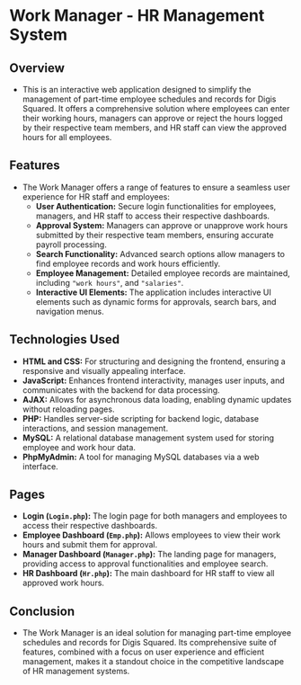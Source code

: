 # Work Manager - HR Management System

## Overview

- This is an interactive web application designed to simplify the management of part-time employee schedules and records for Digis Squared. It offers a comprehensive solution where employees can enter their working hours, managers can approve or reject the hours logged by their respective team members, and HR staff can view the approved hours for all employees.

## Features

- The Work Manager offers a range of features to ensure a seamless user experience for HR staff and employees:
  - **User Authentication:** Secure login functionalities for employees, managers, and HR staff to access their respective dashboards.
  - **Approval System:** Managers can approve or unapprove work hours submitted by their respective team members, ensuring accurate payroll processing.
  - **Search Functionality:** Advanced search options allow managers to find employee records and work hours efficiently.
  - **Employee Management:** Detailed employee records are maintained, including `"work hours"`, and `"salaries"`.
  - **Interactive UI Elements:** The application includes interactive UI elements such as dynamic forms for approvals, search bars, and navigation menus.

## Technologies Used

- **HTML and CSS:** For structuring and designing the frontend, ensuring a responsive and visually appealing interface.
- **JavaScript:** Enhances frontend interactivity, manages user inputs, and communicates with the backend for data processing.
- **AJAX:** Allows for asynchronous data loading, enabling dynamic updates without reloading pages.
- **PHP:** Handles server-side scripting for backend logic, database interactions, and session management.
- **MySQL:** A relational database management system used for storing employee and work hour data.
- **PhpMyAdmin:** A tool for managing MySQL databases via a web interface.

## Pages

- **Login (`Login.php`):** The login page for both managers and employees to access their respective dashboards.
- **Employee Dashboard (`Emp.php`):** Allows employees to view their work hours and submit them for approval.
- **Manager Dashboard (`Manager.php`):** The landing page for managers, providing access to approval functionalities and employee search.
- **HR Dashboard (`Hr.php`):** The main dashboard for HR staff to view all approved work hours.

## Conclusion

- The Work Manager is an ideal solution for managing part-time employee schedules and records for Digis Squared. Its comprehensive suite of features, combined with a focus on user experience and efficient management, makes it a standout choice in the competitive landscape of HR management systems.
